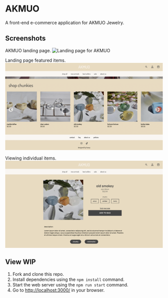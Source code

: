 # AKMUO

A front-end e-commerce application for AKMUO Jewelry.

## Screenshots

AKMUO landing page.
![Landing page for AKMUO](https://github.com/kaseyvee/akmuo/blob/main/docs/landing-page.png?raw=true)

Landing page featured items.
![Featured items on landing page](https://github.com/kaseyvee/akmuo/blob/main/docs/featured-items.png?raw=true)

Viewing individual items.
![View of individual item](https://github.com/kaseyvee/akmuo/blob/main/docs/view-items.png?raw=true)

## View WIP
1. Fork and clone this repo.
2. Install dependencies using the `npm install` command.
3. Start the web server using the `npm run start` command.
4. Go to <http://localhost:3000/> in your browser.
